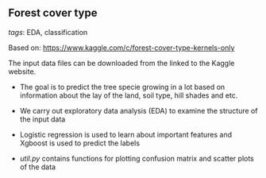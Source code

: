 ## Forest cover type

_tags_: EDA, classification

Based on: https://www.kaggle.com/c/forest-cover-type-kernels-only

The input data files can be downloaded from the linked to the Kaggle website. 

- The goal is to predict the tree specie growing in a lot based on information about the lay of the land, soil type, hill shades and etc.

- We carry out exploratory data analysis (EDA) to examine the structure of the input data

- Logistic regression is used to learn about important features and Xgboost is used to predict the labels

- *util.py* contains functions for plotting confusion matrix and scatter plots of the data
